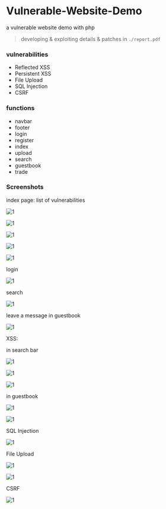 # Vulnerable-Website-Demo
a vulnerable website demo with php

> developing & exploiting details & patches in `./report.pdf`

### vulnerabilities

- Reflected XSS
- Persistent XSS
- File Upload
- SQL Injection
- CSRF

### functions

- navbar
- footer
- login
- register
- index
- upload
- search
- guestbook
- trade


### Screenshots

index page: list of vulnerabilities

![1](.\pic4readme\1.png)

![1](.\pic4readme\2.png)

![1](.\pic4readme\3.png)

![1](.\pic4readme\4.png)

![1](.\pic4readme\5.png)

login

![1](.\pic4readme\6.png)

search

![1](.\pic4readme\7.png)

leave a message in guestbook

![1](.\pic4readme\8.png)

XSS:

in search bar

![1](.\pic4readme\xss1.png)

![1](.\pic4readme\xss2.png)

![1](.\pic4readme\xss2.png)

in guestbook

![1](.\pic4readme\xss3.png)

![1](.\pic4readme\xss4.png)

SQL Injection

![1](.\pic4readme\sql1.png)

File Upload

![1](.\pic4readme\fu1.png)

![1](.\pic4readme\fu2.png)

CSRF

![1](.\pic4readme\csrf1.png)